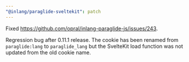 ```yaml
---
"@inlang/paraglide-sveltekit": patch
---
```


Fixed https://github.com/opral/inlang-paraglide-js/issues/243. 

Regression bug after 0.11.1 release. The cookie has been renamed from `paraglide:lang` to `paraglide_lang` but the SvelteKit load function was not updated from the old cookie name. 

